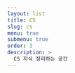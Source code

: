 ```yaml
---
layout: list
title: CS
slug: cs
menu: true
submenu: true
order: 3
description: >
  CS 지식 정리하는 공간
---
```

